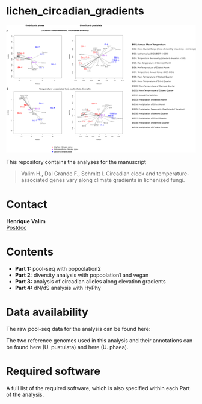 # lichen_circadian_gradients

![splash](FigureS1.png)

This repository contains the analyses for the manuscript 

> Valim H., Dal Grande F., Schmitt I. Circadian clock and temperature-associated genes vary along climate gradients in lichenized fungi.

# Contact

**Henrique Valim**\
[Postdoc](henrique.valim@senckenberg.de) 

# Contents

- **Part 1:** pool-seq with popoolation2
- **Part 2:** diversity analysis with popoolation1 and vegan
- **Part 3:** analysis of circadian alleles along elevation gradients
- **Part 4:** dN/dS analysis with HyPhy

# Data availability

The raw pool-seq data for the analysis can be found here:

The two reference genomes used in this analysis and their annotations can be found here (U. pustulata) and here (U. phaea).

# Required software

A full list of the required software, which is also specified within each Part of the analysis.



